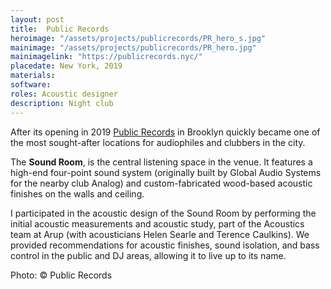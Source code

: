 ```yaml
---
layout: post
title:  Public Records
heroimage: "/assets/projects/publicrecords/PR_hero_s.jpg"
mainimage: "/assets/projects/publicrecords/PR_hero.jpg"
mainimagelink: "https://publicrecords.nyc/"
placedate: New York, 2019
materials:
software:
roles: Acoustic designer
description: Night club
---
```

<div class="project-narrative">

<p>
	After its opening in 2019 <a href="https://publicrecords.nyc/">Public Records</a> in Brooklyn quickly became one of the most sought-after locations for audiophiles and clubbers in the city.
</p>
	
<p>
	The <b>Sound Room</b>, is the central listening space in the venue. It features a high-end four-point sound system (originally built by Global Audio Systems for the nearby club Analog) and custom-fabricated wood-based acoustic finishes on the walls and ceiling.
</p>

<p>
	I participated in the acoustic design of the Sound Room by performing the initial acoustic measurements and acoustic study, part of the Acoustics team at Arup (with acousticians Helen Searle and Terence Caulkins). We provided recommendations for acoustic finishes, sound isolation, and bass control in the public and DJ areas, allowing it to live up to its name.
</p>

</div>

<div class="project-media">
<p class="inline-descr">Photo: © Public Records</p>
</div>

